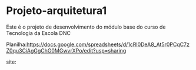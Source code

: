 # Projeto-arquitetura1

Este é o projeto de desenvolvimento do módulo base do curso de Tecnologia da Escola DNC


Planilha:https://docs.google.com/spreadsheets/d/1cRl0DeA8_At5r0PCqC7zZ0qu3CiAgGgChG0MGwvrXPo/edit?usp=sharing



site: 
